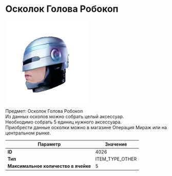 # Осколок Голова Робокоп

![Item Image](../img/4026.webp?raw=true)

Предмет: Осколок Голова Робокоп<br>Из данных осколов можно собрать целый аксессуар. <br>Необходимо собрать 5 единиц нужного аксессуара.<br>Приобрести данные осколки можно в магазине Операция Мираж или на центральном рынке.


| Параметр | Значение |
|----------|----------|
| **ID** | 4026 |
| **Тип** | ITEM_TYPE_OTHER |
| **Максимальное количество в ячейке** | 5 |

